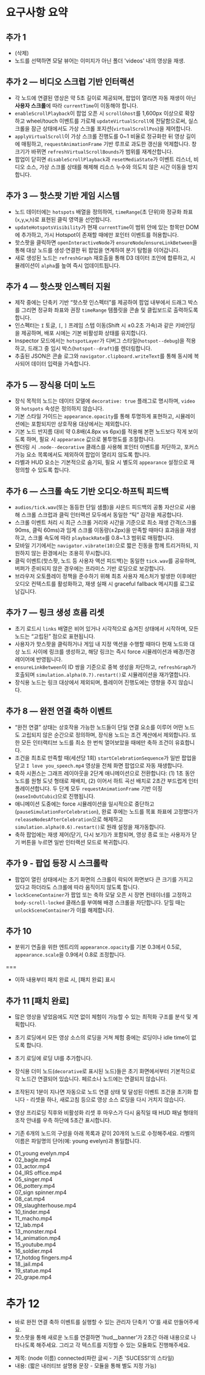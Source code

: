 # 요구사항 요약

## 추가 1
- (삭제)
- 노드를 선택하면 모달 뷰어는 이미지가 아닌 폴더 'videos' 내의 영상을 재생.

## 추가 2 — 비디오 스크럽 기반 인터랙션
- 각 노드에 연결된 영상은 약 5초 길이로 제공되며, 팝업이 열리면 자동 재생이 아닌 **사용자 스크롤**에 따라 `currentTime`이 이동해야 합니다.
- `enableScrollPlayback`이 팝업 오픈 시 `scrollGhost`를 1,600px 이상으로 확장하고 wheel/touch 이벤트를 가로채 `updateVirtualScroll`에 전달함으로써, 실스크롤을 잠근 상태에서도 가상 스크롤 포지션(`virtualScrollPos`)을 제어합니다.
- `applyVirtualScroll`이 가상 스크롤 진행도를 0~1 비율로 정규화한 뒤 영상 길이에 매핑하고, `requestAnimationFrame` 기반 루프로 과도한 갱신을 억제합니다. 창 크기가 바뀌면 `refreshVirtualScrollBounds`가 범위를 재계산합니다.
- 팝업이 닫히면 `disableScrollPlayback`과 `resetMediaState`가 이벤트 리스너, 비디오 소스, 가상 스크롤 상태를 해제해 리소스 누수와 의도치 않은 시간 이동을 방지합니다.

## 추가 3 — 핫스팟 기반 게임 시스템
- 노드 데이터에는 `hotspots` 배열을 정의하여, `timeRange`(초 단위)와 정규화 좌표(`x`,`y`,`w`,`h`)로 표현된 클릭 영역을 선언합니다.
- `updateHotspotsVisibility`가 현재 `currentTime`이 범위 안에 있는 항목만 DOM에 추가하고, 가시 Hotspot이 존재할 때에만 포인터 이벤트를 허용합니다.
- 핫스팟을 클릭하면 `openInteractiveNode`가 `ensureNode`/`ensureLinkBetween`을 통해 대상 노드를 생성·연결한 뒤 팝업을 연계하여 분기 탐험을 이어갑니다.
- 새로 생성된 노드는 `refreshGraph` 재호출을 통해 D3 데이터 조인에 합류하고, 시뮬레이션이 `alpha`를 높여 즉시 업데이트됩니다.

## 추가 4 — 핫스팟 인스펙터 지원
- 제작 중에는 단축키 기반 “핫스팟 인스펙터”를 제공하여 팝업 내부에서 드래그 박스를 그리면 정규화 좌표와 권장 `timeRange` 템플릿을 콘솔 및 클립보드로 출력하도록 합니다.
- 인스펙터는 `I` 토글, `[`, `]` 프레임 스텝 이동(Shift 시 ±0.2초 가속)과 같은 키바인딩을 제공하며, 배포 시에는 기본 비활성화 상태를 유지합니다.
- Inspector 모드에서는 `hotspotLayer`가 디버그 스타일(`hotspot--debug`)을 적용하고, 드래그 중 임시 박스(`hotspot--draft`)를 렌더링합니다.
- 추출된 JSON은 콘솔 로그와 `navigator.clipboard.writeText`를 통해 동시에 복사되어 데이터 입력을 가속합니다.

## 추가 5 — 장식용 더미 노드
- 장식 목적의 노드는 데이터 모델에 `decorative: true` 플래그로 명시하며, `video`와 `hotspots` 속성은 정의하지 않습니다.
- 기본 스타일 가이드는 `appearance.opacity`를 통해 투명하게 표현하고, 시뮬레이션에는 포함되지만 상호작용 대상에서는 제외합니다.
- 기본 노드 반지름 대비 약 0.8배(4.8px vs 6px)를 적용해 본편 노드보다 작게 보이도록 하며, 필요 시 `appearance` 값으로 불투명도를 조절합니다.
- 렌더링 시 `.node--decorative` 클래스를 사용해 포인터 이벤트를 차단하고, 포커스 가능 요소 목록에서도 제외하여 팝업이 열리지 않도록 합니다.
- 라벨과 HUD 요소는 기본적으로 숨기되, 필요 시 별도의 `appearance` 설정으로 재정의할 수 있도록 합니다.

## 추가 6 — 스크롤 속도 기반 오디오·하프틱 피드백
- `audios/tick.wav`(또는 동등한 단일 샘플)을 사운드 피드백의 공통 자산으로 사용해 스크롤 스크럽과 클릭 인터랙션 모두에서 동일한 “틱” 감각을 제공합니다.
- 스크롤 이벤트 처리 시 최근 스크롤 거리와 시간을 기준으로 최소 재생 간격(스크롤 90ms, 클릭 60ms)과 임계 스크롤 이동량(±2px)을 만족할 때마다 효과음을 재생하고, 스크롤 속도에 따라 `playbackRate`를 0.8~1.3 범위로 매핑합니다.
- 모바일 기기에서는 `navigator.vibrate(10)`으로 짧은 진동을 함께 트리거하되, 지원하지 않는 환경에서는 조용히 무시합니다.
- 클릭 이벤트(핫스팟, 노드 등 사용자 액션 피드백)는 동일한 `tick.wav`를 공유하며, 버퍼가 준비되지 않은 경우에는 프라미스 기반 로딩으로 보강합니다.
- 브라우저 오토플레이 정책을 준수하기 위해 최초 사용자 제스처가 발생한 이후에만 오디오 컨텍스트를 활성화하고, 재생 실패 시 graceful fallback 메시지를 로그로 남깁니다.

## 추가 7 — 링크 생성 흐름 리셋
- 초기 로드시 `links` 배열은 비어 있거나 시각적으로 숨겨진 상태에서 시작하며, 모든 노드는 “고립된” 점으로 표현됩니다.
- 사용자가 핫스팟을 클릭하거나 게임 내 지정 액션을 수행할 때마다 현재 노드와 대상 노드 사이에 링크를 생성하고, 해당 링크는 즉시 force 시뮬레이션과 배경/전경 레이어에 반영됩니다.
- `ensureLinkBetween`이 ID 쌍을 기준으로 중복 생성을 차단하고, `refreshGraph`가 호출되며 `simulation.alpha(0.7).restart()`로 시뮬레이션을 재가열합니다.
- 장식용 노드는 링크 대상에서 제외되며, 플레이어 진행도에는 영향을 주지 않습니다.

## 추가 8 — 완전 연결 축하 이벤트
- “완전 연결” 상태는 상호작용 가능한 노드들이 단일 연결 요소를 이루어 어떤 노드도 고립되지 않은 순간으로 정의하며, 장식용 노드는 조건 계산에서 제외합니다. 또한 모든 인터랙티브 노드를 최소 한 번씩 열어보았을 때에만 축하 조건이 유효합니다.
- 조건을 최초로 만족할 때(세션당 1회) `startCelebrationSequence`가 일반 팝업을 닫고 `I love you_speech.mp4` 영상을 전체 화면 팝업으로 자동 재생합니다.
- 축하 시퀀스는 그래프 레이아웃을 2단계 애니메이션으로 전환합니다: (1) 1초 동안 노드를 원형 도넛 형태로 재배치, (2) 이어서 하트 곡선 배치로 2초간 부드럽게 인터폴레이션합니다. 두 단계 모두 `requestAnimationFrame` 기반 이징(`easeInOutCubic`)으로 진행됩니다.
- 애니메이션 도중에는 force 시뮬레이션을 일시적으로 중단하고(`pauseSimulationForCelebration`), 완료 후에는 노드를 목표 좌표에 고정했다가 `releaseNodesAfterCelebration`으로 해제하고 `simulation.alpha(0.6).restart()`로 원래 설정을 재가동합니다.
- 축하 팝업에는 재생 제어(닫기, 다시 보기)가 포함되며, 영상 종료 또는 사용자가 닫기 버튼을 누르면 일반 인터랙션 모드로 복귀합니다.

## 추가 9 - 팝업 등장 시 스크롤락
- 팝업이 열린 상태에서는 초기 화면의 스크롤이 락되어 화면보다 큰 크기를 가지고 있다고 하더라도 스크롤에 따라 움직이지 않도록 합니다.
- `lockSceneContainer`가 팝업 또는 축하 모달 오픈 시 장면 컨테이너를 고정하고 `body-scroll-locked` 클래스를 부여해 배경 스크롤을 차단합니다. 닫힐 때는 `unlockSceneContainer`가 이를 해제합니다.

## 추가 10
- 분위기 연출을 위한 엔트리의 `appearance.opacity`를 기본 0.3에서 0.5로, `appearance.scale`을 0.9에서 0.8로 조정합니다.

===
* 이하 내용부터 패치 완료 시, [패치 완료] 표시

## 추가 11 [패치 완료]
- 많은 영상을 넣었음에도 지연 없이 체험이 가능할 수 있는 최적화 구조를 분석 및 계획합니다.

- 초기 로딩에서 모든 영상 소스의 로딩을 거쳐 체험 중에는 로딩이나 idle time이 없도록 합니다.
- 초기 로딩에 로딩 UI를 추가합니다.

- 장식용 더미 노드(`decorative`로 표시된 노드)들은 초기 화면에서부터 기본적으로 각 노드간 연결되어 있습니다. 페르소나 노드에는 연결되지 않습니다.

- 조작된지 1분이 지나면 자동으로 노드 연결 상태 및 달성된 이벤트 조건을 초기화 합니다 - 리셋을 하나, 새로고침 등으로 영상 소스 로딩을 다시 거치지 않습니다.
- 영상 프리로딩 직후와 비활성화 리셋 후 마우스가 다시 움직일 때 HUD 패널 형태의 조작 안내를 우측 하단에 5초간 표시합니다.

- 기존 6개의 노드의 구성을 아래 목록과 같이 20개의 노드로 수정해주세요. 라벨의 이름은 파일명의 단어(예: young evelyn)과 통일합니다.
* 01_young evelyn.mp4
* 02_bagle.mp4
* 03_actor.mp4
* 04_IRS office.mp4
* 05_singer.mp4
* 06_pottery.mp4
* 07_sign spinner.mp4
* 08_cat.mp4
* 09_slaughterhouse.mp4
* 10_tinder.mp4
* 11_macho.mp4
* 12_lab.mp4
* 13_monster.mp4
* 14_animation.mp4
* 15_youtube.mp4
* 16_soldier.mp4
* 17_hotdog fingers.mp4
* 18_jail.mp4
* 19_statue.mp4
* 20_grape.mp4

# 추가 12
- 바로 완전 연결 축하 이벤트를 실행할 수 있는 관리자 단축키 'O'를 새로 만들어주세요.
- 핫스팟을 통해 새로운 노드를 연결하면 'hud__banner'가 2초간 아래 내용으로 나타나도록 해주세요. 그리고 각 텍스트를 지정할 수 있는 모듈화도 진행해주세요.

* 제목: (node 이름) connected(파란 글씨 - 기존 'SUCESS!'의 스타일)
* 내용: (짧은 내러티브 설명용 문장 - 모듈을 통해 별도 지정 가능)
